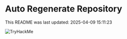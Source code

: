 # Auto Regenerate Repository

This README was last updated: 2025-04-09 15:11:23

 ![TryHackMe](https://tryhackme.com/badge/533634)